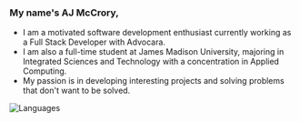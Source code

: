 ### My name's AJ McCrory,
- I am a motivated software development enthusiast currently working as a Full Stack Developer with Advocara. 
- I am also a full-time student at James Madison University, majoring in Integrated Sciences and Technology with a concentration in Applied Computing.
- My passion is in developing interesting projects and solving problems that don't want to be solved.

![Languages](http://github-profile-summary-cards.vercel.app/api/cards/repos-per-language?username=Ajmccrory&theme=nord_dark)


